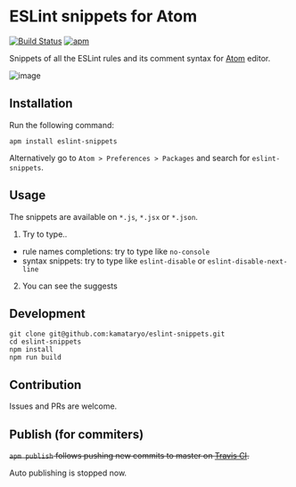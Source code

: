 # ESLint snippets for Atom

[![Build Status](https://travis-ci.org/kamataryo/eslint-snippets.svg?branch=master)](https://travis-ci.org/kamataryo/eslint-snippets)
[![apm](https://img.shields.io/apm/v/eslint-snippets.svg)](https://atom.io/packages/eslint-snippets)

Snippets of all the ESLint rules and its comment syntax for [Atom](https://atom.io/) editor.

![image](https://github.com/kamataryo/eslint-snippets/raw/master/image.gif)

## Installation

Run the following command:

```shell
apm install eslint-snippets
```

Alternatively go to `Atom > Preferences > Packages` and search for `eslint-snippets`.

## Usage

The snippets are available on `*.js`, `*.jsx` or `*.json`.

1.  Try to type..

* rule names completions: try to type like `no-console`
* syntax snippets: try to type like `eslint-disable` or `eslint-disable-next-line`

2.  You can see the suggests

## Development

```shell
git clone git@github.com:kamataryo/eslint-snippets.git
cd eslint-snippets
npm install
npm run build
```

## Contribution

Issues and PRs are welcome.

## Publish (for commiters)

~~`apm publish` follows pushing new commits to master on [Travis CI](https://travis-ci.org/kamataryo/eslint-snippets).~~

Auto publishing is stopped now.
